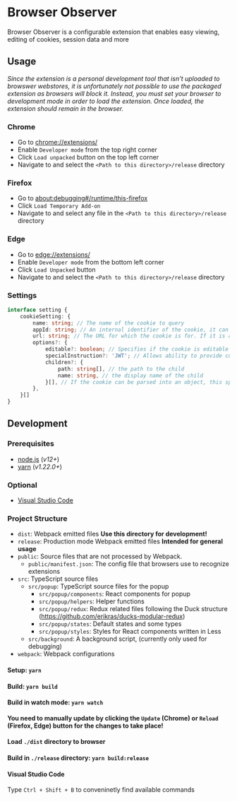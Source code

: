 # Browser Observer

Browser Observer is a configurable extension that enables easy viewing, editing of cookies, session data and more

## Usage
*Since the extension is a personal development tool that isn't uploaded to browswer webstores, it is unfortunately not possible to use the packaged extension as browsers will block it. Instead, you must set your browser to development mode in order to load the extension. Once loaded, the extension should remain in the browser.*

### Chrome
- Go to [chrome://extensions/](chrome://extensions/)
- Enable `Developer mode` from the top right corner
- Click `Load unpacked` button on the top left corner
- Navigate to and select the `<Path to this directory>/release` directory

### Firefox
- Go to [about:debugging#/runtime/this-firefox](about:debugging#/runtime/this-firefox) 
- Click `Load Temporary Add-on`
- Navigate to and select any file in the `<Path to this directory>/release` directory

### Edge
- Go to [edge://extensions/](edge://extensions/) 
- Enable `Developer mode` from the bottom left corner
- Click `Load Unpacked` button
- Navigate to and select the `<Path to this directory>/release` directory

### Settings
``` ts
interface setting {
    cookieSetting: {
        name: string; // The name of the cookie to query
        appId: string; // An internal identifier of the cookie, it can be ANY value as long as it is UNIQUE. Ideally it should not be shown in this cookie
        url: string; // The URL for which the cookie is for. If it is an empty string, the cookie with the name will be retrieved for the current page
        options?: {
            editable?: boolean; // Specifies if the cookie is editable
            specialInstruction?: 'JWT'; // Allows ability to provide custom handling of the cookie. 'JWT' is the only supported value right now
            children?: {
                path: string[], // the path to the child
                name: string, // the display name of the child
            }[], // If the cookie can be parsed into an object, this specifies the details for the children of the cookie object. The children specified here will be shown on the CookieWidget
        },
    }[]
}
```

## Development

### Prerequisites

-   [node.js](https://nodejs.org/) (*v12+*)
-   [yarn](https://yarnpkg.com/getting-started/install) (*v1.22.0+*)

### Optional

-   [Visual Studio Code](https://code.visualstudio.com/)

### Project Structure

-   `dist`: Webpack emitted files **Use this directory for development!**
-   `release`: Production mode Webpack emitted files **Intended for general usage**
-   `public`: Source files that are not processed by Webpack.
    -   `public/manifest.json`: The config file that browsers use to recognize extensions
-   `src`: TypeScript source files
    -   `src/popup`: TypeScript source files for the popup
        -   `src/popup/components`: React components for popup
        -   `src/popup/helpers`: Helper functions
        -   `src/popup/redux`: Redux related files following the Duck structure (https://github.com/erikras/ducks-modular-redux)
        -   `src/popup/states`: Default states and some types
        -   `src/popup/styles`: Styles for React components written in Less
    -   `src/background`: A background script, (currently only used for debugging)
-   `webpack`: Webpack configurations


#### Setup: `yarn`

#### Build: `yarn build`

#### Build in watch mode: `yarn watch`
**You need to manually update by clicking the `Update` (Chrome) or `Reload` (Firefox, Edge) button for the changes to take place!**

#### Load `./dist` directory to browser

#### Build in `./release` directory: `yarn build:release`

#### Visual Studio Code 
Type `Ctrl + Shift + B` to conveninetly find available commands

